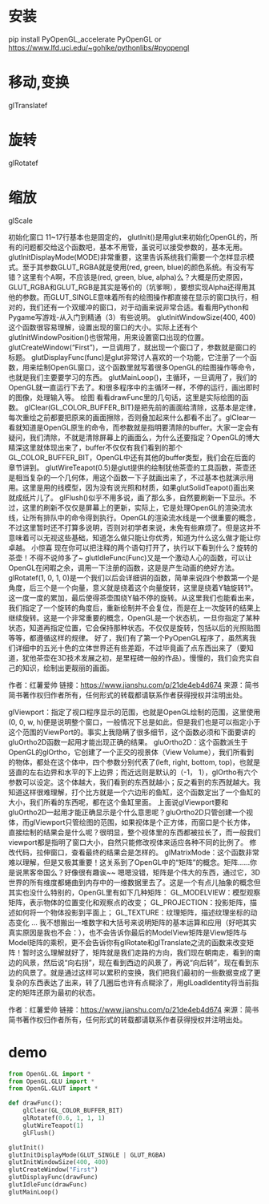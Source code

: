 # 安装
pip install PyOpenGL_accelerate PyOpenGL
or
https://www.lfd.uci.edu/~gohlke/pythonlibs/#pyopengl


# 移动,变换
glTranslatef

# 旋转
glRotatef

# 缩放
glScale


初始化窗口
11~17行基本也是固定的，
glutInit()是用glut来初始化OpenGL的，所有的问题都交给这个函数吧，基本不用管，虽说可以接受参数的，基本无用。
glutInitDisplayMode(MODE)非常重要，这里告诉系统我们需要一个怎样显示模式。至于其参数GLUT_RGBA就是使用(red,
green, blue)的颜色系统。有没有写错？这里有个A啊，不应该是(red, green, blue,
alpha)么？大概是历史原因，GLUT_RGBA和GLUT_RGB是其实是等价的（坑爹啊），要想实现Alpha还得用其他的参数。而GLUT_SINGLE意味着所有的绘图操作都直接在显示的窗口执行，相对的，我们还有一个双缓冲的窗口，对于动画来说非常合适。看看用Python和Pygame写游戏-从入门到精通（3）有些说明。
glutInitWindowSize(400,
400)这个函数很容易理解，设置出现的窗口的大小。实际上还有个glutInitWindowPosition()也很常用，用来设置窗口出现的位置。
glutCreateWindow(“First”)，一旦调用了，就出现一个窗口了，参数就是窗口的标题。
glutDisplayFunc(func)是glut非常讨人喜欢的一个功能，它注册了一个函数，用来绘制OpenGL窗口，这个函数里就写着很多OpenGL的绘图操作等命令，也就是我们主要要学习的东西。
glutMainLoop()，主循环，一旦调用了，我们的OpenGL就一直运行下去了。和很多程序中的主循环一样，不停的运行，画出即时的图像，处理输入等。
绘图
看看drawFunc里的几句话，这里是实际绘图的函数。
glClear(GL_COLOR_BUFFER_BIT)是把先前的画面给清除，这基本是定律，每次重绘之前都要把原来的画面擦除，否则叠加起来什么都看不出了。glClear一看就知道是OpenGL原生的命令，而参数就是指明要清除的buffer。大家一定会有疑问，我们清除，不就是清除屏幕上的画面么，为什么还要指定？OpenGL的博大精深这里就体现出来了，buffer不仅仅有我们看到的那个GL_COLOR_BUFFER_BIT，OpenGL中还有其他的buffer类型，我们会在后面的章节讲到。
glutWireTeapot(0.5)是glut提供的绘制犹他茶壶的工具函数，茶壶还是相当复杂的一个几何体，用这个函数一下子就画出来了，不过基本也就演示用用。这里是用的线模型，因为没有说光照和材质，如果glutSolidTeapot()画出来就成纸片儿了。
glFlush()似乎不用多说，画了那么多，自然要刷新一下显示。不过，这里的刷新不仅仅是屏幕上的更新，实际上，它是处理OpenGL的渲染流水线，让所有排队中的命令得到执行。OpenGL的渲染流水线是一个很重要的概念，不过这里暂时还不打算多说明，否则对初学者来说，未免有些麻烦了。但是这并不意味着可以无视这些基础，知道怎么做只能让你优秀，知道为什么这么做才能让你卓越。
小惊喜
现在你可以把注释的两个语句打开了，执行以下看到什么？旋转的茶壶！不得不说帅多了~
glutIdleFunc(Func)又是一个激动人心的函数，可以让OpenGL在闲暇之余，调用一下注册的函数，这是是产生动画的绝好方法。
glRotatef(1, 0, 1,
0)是一个我们以后会详细讲的函数，简单来说四个参数第一个是角度，后三个是一个向量，意义就是绕着这个向量旋转，这里是绕着Y轴旋转1°。这一度一度的累加，最后使得茶壶围绕Y轴不停的旋转。从这里我们也能看出来，我们指定了一个旋转的角度后，重新绘制并不会复位，而是在上一次旋转的结果上继续旋转。这是一个非常重要的概念，OpenGL是一个状态机，一旦你指定了某种状态，知道再指定位置，它会保持那种状态。不仅仅是旋转，包括以后的光照贴图等等，都遵循这样的规律。
好了，我们有了第一个PyOpenGL程序了，虽然离我们详细中的五光十色的立体世界还有些差距，不过毕竟画了点东西出来了（要知道，犹他茶壶在3D技术发展之初，是里程碑一般的作品）。慢慢的，我们会充实自己的知识，绘制出更靓丽的画面。

作者：红薯爱帅
链接：https://www.jianshu.com/p/21de4eb4d674
来源：简书
简书著作权归作者所有，任何形式的转载都请联系作者获得授权并注明出处。


glViewport：指定了视口程序显示的范围，也就是OpenGL绘制的范围，这里使用(0, 0, w,
h)便是说明整个窗口，一般情况下总是如此，但是我们也是可以指定小于这个范围的ViewPort的。事实上我隐瞒了很多细节，这个函数必须和下面要讲的gluOrtho2D函数一起用才能出现正确的结果。
gluOrtho2D：这个函数派生于OpenGL的glOrtho，它创建了一个正交的视景体（View
Volume），我们所看到的物体，都处在这个体中，四个参数分别代表了(left, right, bottom,
top)，也就是竖直的左右边界和水平的下上边界；而近远则是默认的（-1，
1），glOrtho有六个参数可以设定。这个体越大，我们看到的东西就越小；反之看到的东西就越大。我知道这样很难理解，打个比方就是一个六边形的鱼缸，这个函数定出了一个鱼缸的大小，我们所看的东西呢，都在这个鱼缸里面。
上面说glViewport要和gluOrtho2D一起用才能正确显示是个什么意思呢？gluOrtho2D只管创建一个视体，而glViewport只管绘图的范围，如果视体是个正方体，而窗口是个长方体，直接绘制的结果会是什么呢？很明显，整个视体里的东西都被拉长了，而一般我们viewport都是指明了窗口大小，自然只能修改视体来适应各种不同的比例了。
修改代码，拉伸窗口，查看最终的结果会是怎样的。
glMatrixMode：这个函数非常难以理解，但是又极其重要！这关系到了OpenGL中的“矩阵”的概念。矩阵……你是说黑客帝国么？好像很有趣诶~~
嗯嗯没错，矩阵是个伟大的东西，通过它，3D世界的所有维度都蜷曲到内存中的一维数据里去了。这是一个有点儿抽象的概念但其实也没什么特别的，OpenGL里有如下几种矩阵：
GL_MODELVIEW：模型观察矩阵，表示物体的位置变化和观察点的改变；
GL_PROJECTION：投影矩阵，描述如何将一个物体投影到平面上； GL_TEXTURE：纹理矩阵，描述纹理坐标的动态变化 …
我不想搬出一堆数字和大括号来说明矩阵的基本运算和应用（好吧其实真实原因是我也不会：），也不会告诉你最后的ModelView矩阵是View矩阵与Model矩阵的乘积，更不会告诉你有glRotate和glTranslate之流的函数来改变矩阵！暂时这么理解就好了，矩阵就是我们走路的方向，我们现在朝南走，看到的南边的风景，然后说“向右拐”，现在看到西边的风景了，再说“向后转”，现在看到东边的风景了。就是通过这样可以累积的变换，我们把我们最初的一些数据变成了更复杂的东西表达了出来，转了几圈后也许有点糊涂了，用glLoadIdentity将当前指定的矩阵还原为最初的状态。

作者：红薯爱帅
链接：https://www.jianshu.com/p/21de4eb4d674
来源：简书
简书著作权归作者所有，任何形式的转载都请联系作者获得授权并注明出处。


# demo
```py
from OpenGL.GL import *
from OpenGL.GLU import *
from OpenGL.GLUT import *

def drawFunc():
    glClear(GL_COLOR_BUFFER_BIT)
    glRotatef(0.6, 1, 1, 1)
    glutWireTeapot(1)
    glFlush()

glutInit()
glutInitDisplayMode(GLUT_SINGLE | GLUT_RGBA)
glutInitWindowSize(400, 400)
glutCreateWindow("First")
glutDisplayFunc(drawFunc)
glutIdleFunc(drawFunc)
glutMainLoop()
```